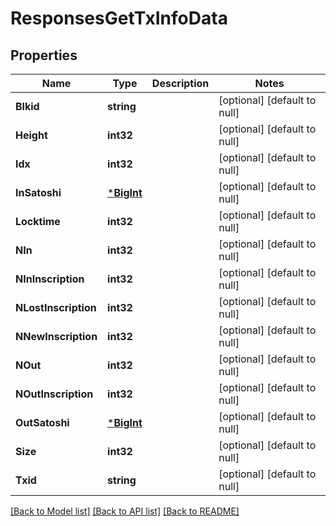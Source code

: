 # ResponsesGetTxInfoData

## Properties
Name | Type | Description | Notes
------------ | ------------- | ------------- | -------------
**Blkid** | **string** |  | [optional] [default to null]
**Height** | **int32** |  | [optional] [default to null]
**Idx** | **int32** |  | [optional] [default to null]
**InSatoshi** | [***BigInt**](big.Int.md) |  | [optional] [default to null]
**Locktime** | **int32** |  | [optional] [default to null]
**NIn** | **int32** |  | [optional] [default to null]
**NInInscription** | **int32** |  | [optional] [default to null]
**NLostInscription** | **int32** |  | [optional] [default to null]
**NNewInscription** | **int32** |  | [optional] [default to null]
**NOut** | **int32** |  | [optional] [default to null]
**NOutInscription** | **int32** |  | [optional] [default to null]
**OutSatoshi** | [***BigInt**](big.Int.md) |  | [optional] [default to null]
**Size** | **int32** |  | [optional] [default to null]
**Txid** | **string** |  | [optional] [default to null]

[[Back to Model list]](../README.md#documentation-for-models) [[Back to API list]](../README.md#documentation-for-api-endpoints) [[Back to README]](../README.md)


